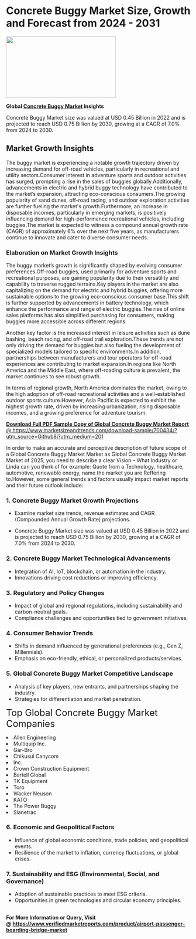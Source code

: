 <H1>Concrete Buggy Market Size, Growth and Forecast from 2024 - 2031</H1><img class="aligncenter size-medium wp-image-584254" src="https://thirdeyenews.in/wp-content/uploads/2024/09/Global-Market-Research-300x168.jpeg" alt="" width="300" height="168" /><p><strong>Global&nbsp;<a href="https://www.marketsizeandtrends.com/download-sample/700434/?utm_source=Github8j?utm_medium=201">Concrete Buggy Market</a> Insights</strong></p><p>Concrete Buggy Market size was valued at USD 0.45 Billion in 2022 and is projected to reach USD 0.75 Billion by 2030, growing at a CAGR of 7.0% from 2024 to 2030.</p><p><h2>Market Growth Insights</h2> <p>The buggy market is experiencing a notable growth trajectory driven by increasing demand for off-road vehicles, particularly in recreational and utility sectors.Consumer interest in adventure sports and outdoor activities has surged, prompting a rise in the sales of buggies globally.Additionally, advancements in electric and hybrid buggy technology have contributed to the market’s expansion, attracting eco-conscious consumers.The growing popularity of sand dunes, off-road racing, and outdoor exploration activities are further fueling the market's growth.Furthermore, an increase in disposable incomes, particularly in emerging markets, is positively influencing demand for high-performance recreational vehicles, including buggies.The market is expected to witness a compound annual growth rate (CAGR) of approximately 6% over the next five years, as manufacturers continue to innovate and cater to diverse consumer needs.</p> <p><a href="#"></a></p> <h3>Elaboration on Market Growth Insights</h3> <p>The buggy market’s growth is significantly shaped by evolving consumer preferences.Off-road buggies, used primarily for adventure sports and recreational purposes, are gaining popularity due to their versatility and capability to traverse rugged terrains.Key players in the market are also capitalizing on the demand for electric and hybrid buggies, offering more sustainable options to the growing eco-conscious consumer base.This shift is further supported by advancements in battery technology, which enhance the performance and range of electric buggies.The rise of online sales platforms has also simplified purchasing for consumers, making buggies more accessible across different regions.</p> <p>Another key factor is the increased interest in leisure activities such as dune bashing, beach racing, and off-road trail exploration.These trends are not only driving the demand for buggies but also fueling the development of specialized models tailored to specific environments.In addition, partnerships between manufacturers and tour operators for off-road experiences are contributing to market expansion.In regions like North America and the Middle East, where off-roading culture is prevalent, the market continues to see robust growth.</p> <p>In terms of regional growth, North America dominates the market, owing to the high adoption of off-road recreational activities and a well-established outdoor sports culture.However, Asia Pacific is expected to exhibit the highest growth rate, driven by increasing urbanization, rising disposable incomes, and a growing preference for adventure tourism.</p> <p><a href="#"></p><p><span class=""><strong>Download Full PDF Sample Copy of Global Concrete Buggy Market Report</strong> @ <a href="https://www.marketsizeandtrends.com/download-sample/700434/?utm_source=Github8j?utm_medium=201" target="_blank">https://www.marketsizeandtrends.com/download-sample/700434/?utm_source=Github8j?utm_medium=201</a></span></p><p>In order to make an accurate and perceptive description of future scope of a Global&nbsp;Concrete Buggy Market Market as Global&nbsp;Concrete Buggy Market Market of 2025, you need to describe a clear Vision &ndash; What Industry or Linda can you think of for example: Quote from a Technology, healthcare, automotive, renewable energy, name the market you are Reffering to.However, some general trends and factors usually impact market reports and their future outlook include:</p><h3>1.&nbsp;<strong>Concrete Buggy Market Growth Projections</strong></h3><ul><li>Examine market size trends, revenue estimates and CAGR (Compounded Annual Growth Rate) projections.</li><li><p>Concrete Buggy Market size was valued at USD 0.45 Billion in 2022 and is projected to reach USD 0.75 Billion by 2030, growing at a CAGR of 7.0% from 2024 to 2030.</p></li></ul><h3>2.&nbsp;<strong>Concrete Buggy Market Technological Advancements</strong></h3><ul><li>Integration of AI, IoT, blockchain, or automation in the industry.</li><li>Innovations driving cost reductions or improving efficiency.</li></ul><h3>3.&nbsp;<strong>Regulatory and Policy Changes</strong></h3><ul><li>Impact of global and regional regulations, including sustainability and carbon-neutral goals.</li><li>Compliance challenges and opportunities tied to government initiatives.</li></ul><h3>4.&nbsp;<strong>Consumer Behavior Trends</strong></h3><ul><li>Shifts in demand influenced by generational preferences (e.g., Gen Z, Millennials).</li><li>Emphasis on eco-friendly, ethical, or personalized products/services.</li></ul><h3>5.&nbsp;<strong>Global Concrete Buggy Market Competitive Landscape</strong></h3><ul><li>Analysis of key players, new entrants, and partnerships shaping the industry.</li><li>Strategies for differentiation and market penetration.</li></ul><p data-pm-slice="1 1 []"><span style="color: inherit; font-family: inherit; font-size: 25px;">Top Global Concrete Buggy Market Companies</span></p><div class="" data-test-id=""><p><li>Allen Engineering</li><li> Multiquip Inc.</li><li> Gar-Bro</li><li> Chikusui Canycom</li><li> Inc.</li><li> Crown Construction Equipment</li><li> Bartell Global</li><li> TK Equipment</li><li> Toro</li><li> Wacker Neuson</li><li> KATO</li><li> The Power Buggy</li><li> Slanetrac</li></p></div><h3>6.&nbsp;<strong>Economic and Geopolitical Factors</strong></h3><ul><li>Influence of global economic conditions, trade policies, and geopolitical events.</li><li>Resilience of the market to inflation, currency fluctuations, or global crises.</li></ul><h3>7.&nbsp;<strong>Sustainability and ESG (Environmental, Social, and Governance)</strong></h3><ul><li>Adoption of sustainable practices to meet ESG criteria.</li><li>Opportunities in green technologies and circular economy principles.</li></ul><h2><strong style="font-size: 14px;">For More Information or Query, Visit @&nbsp;</strong><a style="background-color: #ffffff; font-size: 14px;" href="https://www.marketsizeandtrends.com/report/concrete-buggy-market/" target="_blank">https://www.verifiedmarketreports.com/product/airport-passenger-boarding-bridge-market</a></h2>